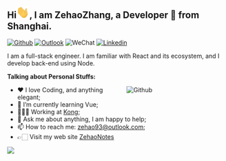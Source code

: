 ## Hi<img src="https://raw.githubusercontent.com/ABSphreak/ABSphreak/master/gifs/Hi.gif" width="30px">, I am ZehaoZhang, a Developer 🚀 from Shanghai.

[![Github](https://img.shields.io/badge/-Github-000?style=flat&logo=Github&logoColor=white)](https://github.com/2eha0)
[![Outlook](https://img.shields.io/badge/-Outlook-0078D4?style=flat&logo=Microsoft-Outlook&logoColor=white)](mailto:zehao93@outlook.com)
![WeChat](https://img.shields.io/badge/-z2eha0-2BA245?style=flat&logo=wechat&logoColor=white)
[![Linkedin](https://img.shields.io/badge/-LinkedIn-blue?style=flat&logo=Linkedin&logoColor=white)](https://www.linkedin.com/in/%E6%B3%BD%E8%B1%AA-%E5%BC%A0-792887a1/)

I am a full-stack engineer. I am familiar with React and its ecosystem, and I develop back-end using Node.

<!-- Talking about you -->
**Talking about Personal Stuffs:**

<!-- Any image aligned to the right. Beware the width -->
<img width="45%" align="right" alt="Github" src="https://raw.githubusercontent.com/onimur/.github/master/.resources/git-header.svg" />

- ❤️ I love Coding, and anything elegant;
- 🌱 I’m currently learning Vue;
- 👨🏻‍💻 Working at [Kong](https://konghq.com/);
- 💬 Ask me about anything, I am happy to help;
- 📫 How to reach me: zehao93@outlook.com;
- 👉🏻 Visit my web site [ZehaoNotes](https://zehao.is-a.dev/)

![](https://komarev.com/ghpvc/?username=2eha0&color=brightgreen)

<!--
**2eha0/2eha0** is a ✨ _special_ ✨ repository because its `README.md` (this file) appears on your GitHub profile.

Here are some ideas to get you started:

- 🔭 I’m currently working on ...
- 🌱 I’m currently learning ...
- 👯 I’m looking to collaborate on ...
- 🤔 I’m looking for help with ...
- 💬 Ask me about ...
- 📫 How to reach me: ...
- 😄 Pronouns: ...
- ⚡ Fun fact: ...
-->
